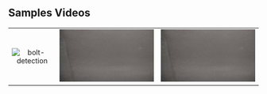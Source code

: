 ## Samples Videos

||||
| :-----: | :-: | :-: |
| ![bolt-detection](preview/bolt-detection.gif) | ![bolt-multi-size-detection](preview/bolt-multi-size-detection.gif) | ![bolt-multi-size-detection](preview/bolt-multi-size-detection.gif) |
